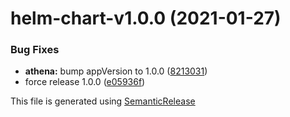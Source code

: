 # helm-chart-v1.0.0 (2021-01-27)


### Bug Fixes

* **athena:** bump appVersion to 1.0.0 ([8213031](https://github.com/AlexisMtr/athena/commit/82130319352b37297d34500374a954bd185ec724))
* force release 1.0.0 ([e05936f](https://github.com/AlexisMtr/athena/commit/e05936feebe677d0034fd0e06c97b1537e3ea65b))

This file is generated using [SemanticRelease](https://github.com/semantic-release/changelog)
